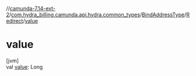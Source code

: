 //[camunda-7.14-ext-2](../../../../index.md)/[com.hydra_billing.camunda.api.hydra.common_types](../../index.md)/[BindAddressType](../index.md)/[Redirect](index.md)/[value](value.md)

# value

[jvm]\
val [value](value.md): Long
